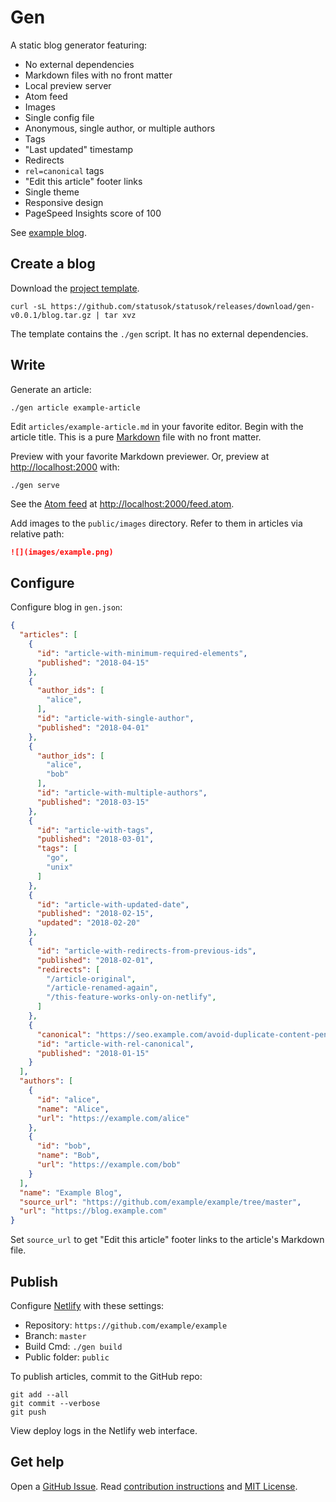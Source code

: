 # Gen

A static blog generator featuring:

* No external dependencies
* Markdown files with no front matter
* Local preview server
* Atom feed
* Images
* Single config file
* Anonymous, single author, or multiple authors
* Tags
* "Last updated" timestamp
* Redirects
* `rel=canonical` tags
* "Edit this article" footer links
* Single theme
* Responsive design
* PageSpeed Insights score of 100

See [example blog](https://www.statusok.com).

## Create a blog

Download the [project template](blog).

```
curl -sL https://github.com/statusok/statusok/releases/download/gen-v0.0.1/blog.tar.gz | tar xvz
```

The template contains the `./gen` script.
It has no external dependencies.

## Write

Generate an article:

```
./gen article example-article
```

Edit `articles/example-article.md` in your favorite editor.
Begin with the article title.
This is a pure
[Markdown](https://guides.github.com/features/mastering-markdown/) file
with no front matter.

Preview with your favorite Markdown previewer.
Or, preview at <http://localhost:2000> with:

```
./gen serve
```

See the [Atom feed](https://validator.w3.org/feed/docs/atom.html) at
<http://localhost:2000/feed.atom>.

Add images to the `public/images` directory.
Refer to them in articles via relative path:

```md
![](images/example.png)
```

## Configure

Configure blog in `gen.json`:

```json
{
  "articles": [
    {
      "id": "article-with-minimum-required-elements",
      "published": "2018-04-15"
    },
    {
      "author_ids": [
        "alice",
      ],
      "id": "article-with-single-author",
      "published": "2018-04-01"
    },
    {
      "author_ids": [
        "alice",
        "bob"
      ],
      "id": "article-with-multiple-authors",
      "published": "2018-03-15"
    },
    {
      "id": "article-with-tags",
      "published": "2018-03-01",
      "tags": [
        "go",
        "unix"
      ]
    },
    {
      "id": "article-with-updated-date",
      "published": "2018-02-15",
      "updated": "2018-02-20"
    },
    {
      "id": "article-with-redirects-from-previous-ids",
      "published": "2018-02-01",
      "redirects": [
        "/article-original",
        "/article-renamed-again",
        "/this-feature-works-only-on-netlify",
      ]
    },
    {
      "canonical": "https://seo.example.com/avoid-duplicate-content-penalty",
      "id": "article-with-rel-canonical",
      "published": "2018-01-15"
    }
  ],
  "authors": [
    {
      "id": "alice",
      "name": "Alice",
      "url": "https://example.com/alice"
    },
    {
      "id": "bob",
      "name": "Bob",
      "url": "https://example.com/bob"
    }
  ],
  "name": "Example Blog",
  "source_url": "https://github.com/example/example/tree/master",
  "url": "https://blog.example.com"
}
```

Set `source_url` to get "Edit this article" footer links
to the article's Markdown file.

## Publish

Configure [Netlify] with these settings:

[Netlify]: https://www.netlify.com

* Repository: `https://github.com/example/example`
* Branch: `master`
* Build Cmd: `./gen build`
* Public folder: `public`

To publish articles, commit to the GitHub repo:

```
git add --all
git commit --verbose
git push
```

View deploy logs in the Netlify web interface.

## Get help

Open a [GitHub Issue][issues].
Read [contribution instructions][contrib]
and [MIT License][license].

[issues]: https://github.com/statusok/statusok/issues
[contrib]: CONTRIBUTING.md
[license]: ../LICENSE
